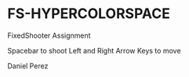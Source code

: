 # FS-HYPERCOLORSPACE
FixedShooter Assignment

Spacebar to shoot
Left and Right Arrow Keys to move

Daniel Perez
